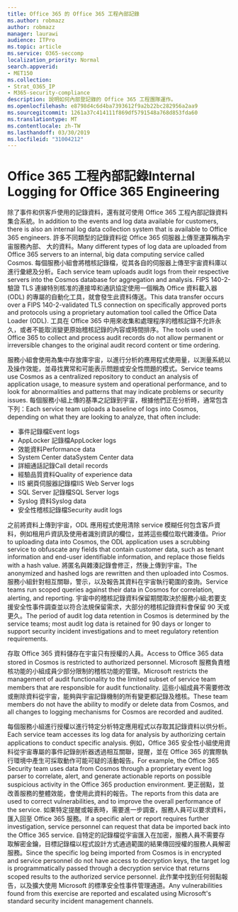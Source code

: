 ```yaml
---
title: Office 365 的 Office 365 工程內部記錄
ms.author: robmazz
author: robmazz
manager: laurawi
audience: ITPro
ms.topic: article
ms.service: O365-seccomp
localization_priority: Normal
search.appverid:
- MET150
ms.collection:
- Strat_O365_IP
- M365-security-compliance
description: 說明如何內部登記錄的 Office 365 工程團隊運作。
ms.openlocfilehash: e8798d4c6d4ba7393612f9a2b22bc282956a2aa9
ms.sourcegitcommit: 1261a37c414111f869df5791548a768d853fda60
ms.translationtype: MT
ms.contentlocale: zh-TW
ms.lasthandoff: 03/30/2019
ms.locfileid: "31004212"
---
```

# <a name="internal-logging-for-office-365-engineering"></a><span data-ttu-id="d8238-103">Office 365 工程內部記錄</span><span class="sxs-lookup"><span data-stu-id="d8238-103">Internal Logging for Office 365 Engineering</span></span>
<span data-ttu-id="d8238-104">除了事件和供客戶使用的記錄資料，還有就可使用 Office 365 工程內部記錄資料集合系統。</span><span class="sxs-lookup"><span data-stu-id="d8238-104">In addition to the events and log data available for customers, there is also an internal log data collection system that is available to Office 365 engineers.</span></span> <span data-ttu-id="d8238-105">許多不同類型的記錄資料從 Office 365 伺服器上傳至運算稱為宇宙服務內部、 大的資料。</span><span class="sxs-lookup"><span data-stu-id="d8238-105">Many different types of log data are uploaded from Office 365 servers to an internal, big data computing service called Cosmos.</span></span> <span data-ttu-id="d8238-106">每個服務小組會將稽核記錄檔，從其各自的伺服器上傳至宇宙資料庫以進行彙總及分析。</span><span class="sxs-lookup"><span data-stu-id="d8238-106">Each service team uploads audit logs from their respective servers into the Cosmos database for aggregation and analysis.</span></span> <span data-ttu-id="d8238-107">FIPS 140-2-驗證 TLS 連線特別核准的連接埠和通訊協定使用一個稱為 Office 資料載入器 (ODL) 的專屬的自動化工具，就會發生此資料傳送。</span><span class="sxs-lookup"><span data-stu-id="d8238-107">This data transfer occurs over a FIPS 140-2-validated TLS connection on specifically approved ports and protocols using a proprietary automation tool called the Office Data Loader (ODL).</span></span> <span data-ttu-id="d8238-108">工具在 Office 365 中用來收集和處理程序的稽核記錄不允許永久，或者不能取消變更原始稽核記錄的內容或時間排序。</span><span class="sxs-lookup"><span data-stu-id="d8238-108">The tools used in Office 365 to collect and process audit records do not allow permanent or irreversible changes to the original audit record content or time ordering.</span></span>

<span data-ttu-id="d8238-109">服務小組會使用為集中存放庫宇宙，以進行分析的應用程式使用量，以測量系統以及操作效能，並尋找異常和可能表示問題或安全性問題的模式。</span><span class="sxs-lookup"><span data-stu-id="d8238-109">Service teams use Cosmos as a centralized repository to conduct an analysis of application usage, to measure system and operational performance, and to look for abnormalities and patterns that may indicate problems or security issues.</span></span> <span data-ttu-id="d8238-110">每個服務小組上傳的基準之記錄到宇宙，根據他們正在分析時，通常包含下列：</span><span class="sxs-lookup"><span data-stu-id="d8238-110">Each service team uploads a baseline of logs into Cosmos, depending on what they are looking to analyze, that often include:</span></span>
- <span data-ttu-id="d8238-111">事件記錄檔</span><span class="sxs-lookup"><span data-stu-id="d8238-111">Event logs</span></span>
- <span data-ttu-id="d8238-112">AppLocker 記錄檔</span><span class="sxs-lookup"><span data-stu-id="d8238-112">AppLocker logs</span></span>
- <span data-ttu-id="d8238-113">效能資料</span><span class="sxs-lookup"><span data-stu-id="d8238-113">Performance data</span></span>
- <span data-ttu-id="d8238-114">System Center data</span><span class="sxs-lookup"><span data-stu-id="d8238-114">System Center data</span></span>
- <span data-ttu-id="d8238-115">詳細通話記錄</span><span class="sxs-lookup"><span data-stu-id="d8238-115">Call detail records</span></span>
- <span data-ttu-id="d8238-116">經驗品質資料</span><span class="sxs-lookup"><span data-stu-id="d8238-116">Quality of experience data</span></span>
- <span data-ttu-id="d8238-117">IIS 網頁伺服器記錄檔</span><span class="sxs-lookup"><span data-stu-id="d8238-117">IIS Web Server logs</span></span>
- <span data-ttu-id="d8238-118">SQL Server 記錄檔</span><span class="sxs-lookup"><span data-stu-id="d8238-118">SQL Server logs</span></span>
- <span data-ttu-id="d8238-119">Syslog 資料</span><span class="sxs-lookup"><span data-stu-id="d8238-119">Syslog data</span></span>
- <span data-ttu-id="d8238-120">安全性稽核記錄檔</span><span class="sxs-lookup"><span data-stu-id="d8238-120">Security audit logs</span></span>

<span data-ttu-id="d8238-121">之前將資料上傳到宇宙，ODL 應用程式使用清除 service 模糊任何包含客戶資料，例如租用戶資訊及使用者識別資訊的欄位，並將這些欄位取代雜湊值。</span><span class="sxs-lookup"><span data-stu-id="d8238-121">Prior to uploading data into Cosmos, the ODL application uses a scrubbing service to obfuscate any fields that contain customer data, such as tenant information and end-user identifiable information, and replace those fields with a hash value.</span></span> <span data-ttu-id="d8238-122">將匿名與雜湊記錄會修正，然後上傳到宇宙。</span><span class="sxs-lookup"><span data-stu-id="d8238-122">The anonymized and hashed logs are rewritten and then uploaded into Cosmos.</span></span> <span data-ttu-id="d8238-123">服務小組針對相互關聯，警示，以及報告其資料在宇宙執行範圍的查詢。</span><span class="sxs-lookup"><span data-stu-id="d8238-123">Service teams run scoped queries against their data in Cosmos for correlation, alerting, and reporting.</span></span> <span data-ttu-id="d8238-124">宇宙中的稽核記錄資料保留期間取決於服務小組;若要支援安全性事件調查並以符合法規保留需求，大部分的稽核記錄資料會保留 90 天或更久。</span><span class="sxs-lookup"><span data-stu-id="d8238-124">The period of audit log data retention in Cosmos is determined by the service teams; most audit log data is retained for 90 days or longer to support security incident investigations and to meet regulatory retention requirements.</span></span>

<span data-ttu-id="d8238-125">存取 Office 365 資料儲存在宇宙只有授權的人員。</span><span class="sxs-lookup"><span data-stu-id="d8238-125">Access to Office 365 data stored in Cosmos is restricted to authorized personnel.</span></span> <span data-ttu-id="d8238-126">Microsoft 服務負責稽核功能的小組成員少部分限制的稽核功能的管理。</span><span class="sxs-lookup"><span data-stu-id="d8238-126">Microsoft restricts the management of audit functionality to the limited subset of service team members that are responsible for audit functionality.</span></span> <span data-ttu-id="d8238-127">這些小組成員不需要修改或刪除資料從宇宙，能夠與宇宙記錄機制的所有變更都記錄及稽核。</span><span class="sxs-lookup"><span data-stu-id="d8238-127">These team members do not have the ability to modify or delete data from Cosmos, and all changes to logging mechanisms for Cosmos are recorded and audited.</span></span>

<span data-ttu-id="d8238-128">每個服務小組進行授權以進行特定分析特定應用程式以存取其記錄資料以供分析。</span><span class="sxs-lookup"><span data-stu-id="d8238-128">Each service team accesses its log data for analysis by authorizing certain applications to conduct specific analysis.</span></span> <span data-ttu-id="d8238-129">例如，Office 365 安全性小組使用資料從宇宙專屬的事件記錄剖析器透過相互關聯，提醒，並在 Office 365 的實際執行環境中產生可採取動作可能可疑的活動報告。</span><span class="sxs-lookup"><span data-stu-id="d8238-129">For example, the Office 365 Security team uses data from Cosmos through a proprietary event log parser to correlate, alert, and generate actionable reports on possible suspicious activity in the Office 365 production environment.</span></span> <span data-ttu-id="d8238-130">更正弱點，並改善服務的整體效能，會使用此資料的報告。</span><span class="sxs-lookup"><span data-stu-id="d8238-130">The reports from this data are used to correct vulnerabilities, and to improve the overall performance of the service.</span></span> <span data-ttu-id="d8238-131">如果特定提醒或報表時，需要進一步調查，服務人員可以要求資料，匯入回至 Office 365 服務。</span><span class="sxs-lookup"><span data-stu-id="d8238-131">If a specific alert or report requires further investigation, service personnel can request that data be imported back into the Office 365 service.</span></span> <span data-ttu-id="d8238-132">自特定的記錄檔從宇宙匯入在加密，服務人員不需要存取解密金鑰，目標記錄檔以程式設計方式通過範圍的結果傳回授權的服務人員解密服務。</span><span class="sxs-lookup"><span data-stu-id="d8238-132">Since the specific log being imported from Cosmos is in encrypted and service personnel do not have access to decryption keys, the target log is programmatically passed through a decryption service that returns scoped results to the authorized service personnel.</span></span> <span data-ttu-id="d8238-133">此作業中找到任何弱點報告，以及擴大使用 Microsoft 的標準安全性事件管理通道。</span><span class="sxs-lookup"><span data-stu-id="d8238-133">Any vulnerabilities found from this exercise are reported and escalated using Microsoft's standard security incident management channels.</span></span>
